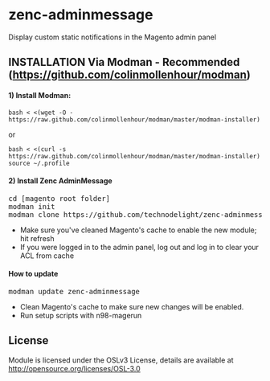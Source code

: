 # zenc-adminmessage
Display custom static notifications in the Magento admin panel

## INSTALLATION Via Modman - Recommended (https://github.com/colinmollenhour/modman)

#### 1) Install Modman:

```
bash < <(wget -O - https://raw.github.com/colinmollenhour/modman/master/modman-installer)
```

or

```
bash < <(curl -s https://raw.github.com/colinmollenhour/modman/master/modman-installer)
source ~/.profile
```

#### 2) Install Zenc AdminMessage

<pre>
cd [magento root folder]
modman init
modman clone https://github.com/technodelight/zenc-adminmessage.git
</pre>

 - Make sure you've cleaned Magento's cache to enable the new module; hit refresh
 - If you were logged in to the admin panel, log out and log in to clear your ACL from cache

#### How to update
<pre>
modman update zenc-adminmessage
</pre>

 - Clean Magento's cache to make sure new changes will be enabled.
 - Run setup scripts with n98-magerun

## License

 Module is licensed under the OSLv3 License, details are available at http://opensource.org/licenses/OSL-3.0
